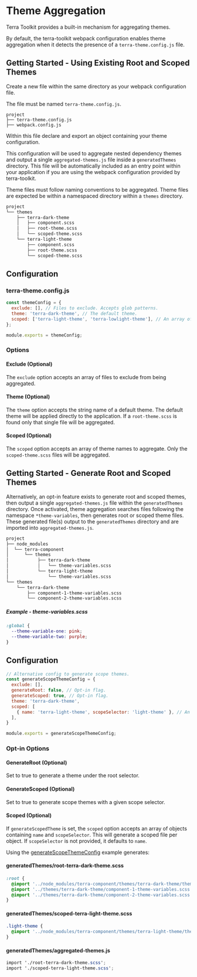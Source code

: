 # Theme Aggregation

Terra Toolkit provides a built-in mechanism for aggregating themes.

By default, the terra-toolkit webpack configuration enables theme aggregation when it detects the presence of a `terra-theme.config.js` file.

## Getting Started - Using Existing Root and Scoped Themes

Create a new file within the same directory as your webpack configuration file.

The file must be named `terra-theme.config.js`.

```
project
├── terra-theme.config.js
├── webpack.config.js
```

Within this file declare and export an object containing your theme configuration.

This configuration will be used to aggregate nested dependency themes and output a single `aggregated-themes.js` file inside a `generatedThemes` directory. This file will be automatically included as an entry point within your application if you are using the webpack configuration provided by terra-toolkit.

Theme files must follow naming conventions to be aggregated. Theme files are expected be within a namespaced directory within a `themes` directory.

```txt
project
└── themes
    ├── terra-dark-theme
    │   ├── component.scss
    │   ├── root-theme.scss
    │   └── scoped-theme.scss
    └── terra-light-theme
        ├── component.scss
        ├── root-theme.scss
        └── scoped-theme.scss
```

## Configuration

### terra-theme.config.js

```js
const themeConfig = {
  exclude: [], // Files to exclude. Accepts glob patterns.
  theme: 'terra-dark-theme', // The default theme.
  scoped: ['terra-light-theme', 'terra-lowlight-theme'], // An array of scoped themes.
};

module.exports = themeConfig;
```
### Options

#### Exclude (Optional)

The `exclude` option accepts an array of files to exclude from being aggregated.

#### Theme (Optional)

The `theme` option accepts the string name of a default theme. The default theme will be applied directly to the application. If a `root-theme.scss` is found only that single file will be aggregated.

#### Scoped (Optional)

The `scoped` option accepts an array of theme names to aggregate. Only the `scoped-theme.scss` files will be aggregated.

## Getting Started - Generate Root and Scoped Themes
Alternatively, an opt-in feature exists to generate root and scoped themes, then output a single `aggregated-themes.js` file within the `generatedThemes` directory. Once activated, theme aggregation searches files following the namespace `*theme-variables`, then generates root or scoped theme files. These generated file(s) output to the `generatedThemes` directory and are imported into `aggregated-themes.js`.

```txt
project
├── node_modules
│  └── terra-component
│      └── themes
│           ├── terra-dark-theme
│           │   └── theme-variables.scss
│           └── terra-light-theme
│               └── theme-variables.scss
└── themes
    └── terra-dark-theme
        ├── component-1-theme-variables.scss
        └── component-2-theme-variables.scss
```

##### Example - theme-variables.scss
```scss
:global {
  --theme-variable-one: pink;
  --theme-variable-two: purple;
}
```

## Configuration

```js
// Alternative config to generate scope themes.
const generateScopeThemeConfig = {
  exclude: [],
  generateRoot: false, // Opt-in flag.
  generateScoped: true, // Opt-in flag.
  theme: 'terra-dark-theme',
  scoped: [
    { name: 'terra-light-theme', scopeSelector: 'light-theme' }, // An array of scoped theme config objects.
  ],
}

module.exports = generateScopeThemeConfig;
```

### Opt-in Options

#### GenerateRoot (Optional)
Set to true to generate a theme under the root selector.

#### GenerateScoped (Optional)

Set to true to generate scope themes with a given scope selector.

#### Scoped (Optional)

If `generateScopedTheme` is set, the `scoped` option accepts an array of objects containing `name` and `scopeSelector`. This will generate a scoped file per object. If `scopeSelector` is not provided, it defaults to `name`.

Using the [generateScopeThemeConfig](###terra-theme.config.js) example generates:

#### generatedThemes/root-terra-dark-theme.scss
####
```scss
:root {
  @import '../node_modules/terra-component/themes/terra-dark-theme/theme-variables.scss';
  @import '../themes/terra-dark-theme/component-1-theme-variables.scss';
  @import '../themes/terra-dark-theme/component-2-theme-variables.scss';
}
```

#### generatedThemes/scoped-terra-light-theme.scss
####
```scss
.light-theme {
  @import '../node_modules/terra-component/themes/terra-light-theme/theme-variables.scss';
}
```

#### generatedThemes/aggregated-themes.js
```scss
import './root-terra-dark-theme.scss';
import './scoped-terra-light-theme.scss';
```
